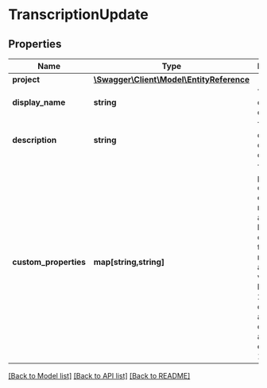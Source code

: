 # TranscriptionUpdate

## Properties
Name | Type | Description | Notes
------------ | ------------- | ------------- | -------------
**project** | [**\Swagger\Client\Model\EntityReference**](EntityReference.md) |  | [optional] 
**display_name** | **string** | The name of the object. | [optional] 
**description** | **string** | The description of the object. | [optional] 
**custom_properties** | **map[string,string]** | The custom properties of this entity. The maximum allowed key length is 64 characters, the maximum  allowed value length is 256 characters and the count of allowed entries is 10. | [optional] 

[[Back to Model list]](../README.md#documentation-for-models) [[Back to API list]](../README.md#documentation-for-api-endpoints) [[Back to README]](../README.md)


